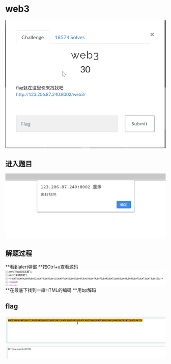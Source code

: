 # web3
![image](./image/image19.png)

## 进入题目
![image](./image/image20.png)

## 解题过程
**看到alert弹窗
**按Ctrl+u查看源码
![image](./image/image21.png)
**在最底下找到一串HTML的编码
**用bp解码
## flag
![image](./image/image22.png)



